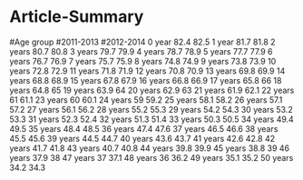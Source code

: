 # Article-Summary
#Age group	#2011-2013	#2012-2014
0 year	    82.4      82.5
1 year	    81.7	    81.8
2 years	   80.7	    80.8
3 years	  79.7	    79.9
4 years	  78.7	    78.9
5 years	  77.7	    77.9
6 years	  76.7	    76.9
7 years	  75.7	    75.9
8 years	  74.8	    74.9
9 years	  73.8	    73.9
10 years	72.8	    72.9
11 years	71.8	    71.9
12 years	70.8	    70.9
13 years	69.8	    69.9
14 years	68.8	    68.9
15 years	67.8	    67.9
16 years	66.8	    66.9
17 years	65.8	    66
18 years	64.8	    65
19 years	63.9	    64
20 years	62.9    	63
21 years	61.9    	62.1
22 years	61      	61.1
23 years	60	      60.1
24 years	59	      59.2
25 years	58.1	    58.2
26 years	57.1	    57.2
27 years	56.1	    56.2
28 years	55.2	    55.3
29 years	54.2    	54.3
30 years	53.2    	53.3
31 years	52.3	    52.4
32 years	51.3	    51.4
33 years	50.3	    50.5
34 years	49.4	    49.5
35 years	48.4     	48.5
36 years	47.4	    47.6
37 years	46.5	    46.6
38 years	45.5	    45.6
39 years	44.5	    44.7
40 years	43.6	    43.7
41 years	42.6	    42.8
42 years	41.7	    41.8
43 years	40.7	    40.8
44 years	39.8	    39.9
45 years	38.8	    39
46 years	37.9	    38
47 years	37	      37.1
48 years	36	      36.2
49 years	35.1	    35.2
50 years	34.2	    34.3
